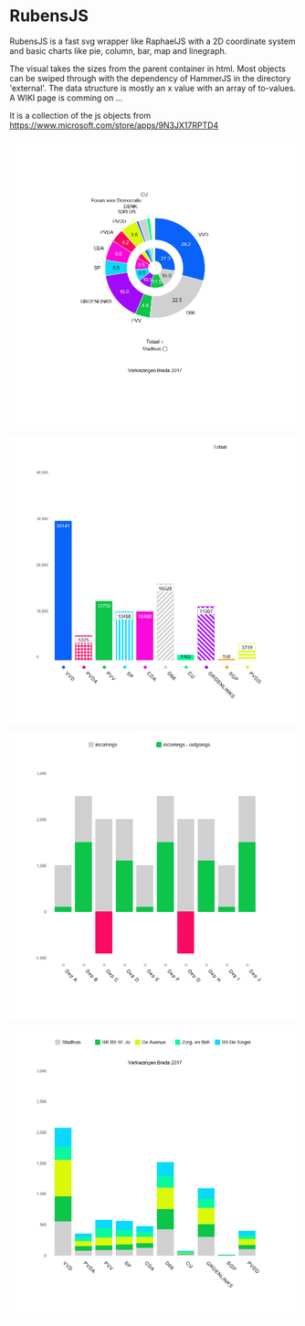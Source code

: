 # RubensJS

RubensJS is a fast svg wrapper like RaphaelJS with a 2D coordinate system and basic charts like pie, column, bar, map and linegraph.

The visual takes the sizes from the parent container in html. Most objects can be swiped through with the dependency of HammerJS in the directory 'external'. The data structure is mostly an x value with an array of to-values. A WIKI page is comming on ...

It is a collection of the js objects from https://www.microsoft.com/store/apps/9N3JX17RPTD4 

![Double Pie](/jpg/pie_double.jpg)

![Columns Pattaren fill](/jpg/columns_stripes.jpg)

![Comparison Substract](/jpg/incomings.jpg)

![Stacked Columns](/jpg/columns_stacked.jpg)
